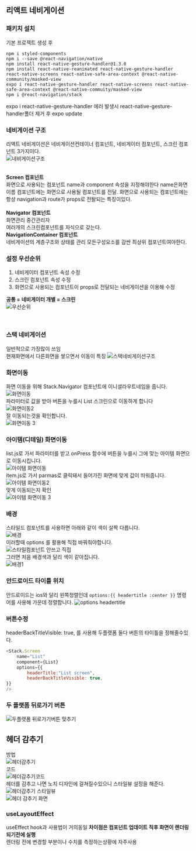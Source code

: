 ## 리액트 네비게이션  

### 패키치 설치  
기본 프로젝트 생성 후
```
npm i styled-components
npm i --save @react-navigation/native
npm install react-native-gesture-handler@1.3.0
npm install react-native-reanimated react-native-gesture-handler react-native-screens react-native-safe-area-context @react-native-community/masked-view
expo i react-native-gesture-handler react-native-screens react-native-safe-area-context @react-native-commuity/masked-view
npm i @react-navigation/stack
```  
expo i react-native-gesture-handler 에러 발생시  react-native-gesture-handler폴더 제거 후 expo update

### 네비게이션 구조
리액트 네비게이션은 네비게이션컨테이너 컴포넌트, 네비게이터 컴포넌트, 스크린 컴포넌트 3가지이다.  
![네비게이션구조](https://user-images.githubusercontent.com/75245755/113839027-49117180-97ca-11eb-9f31-67df0b552263.PNG)  
</br>

**Screen 컴포넌트**  
화면으로 사용되는 컴포넌트 name과 component 속성을 지정해야한다  name은화면이름 컴포넌트에는 화면으로 사용될 컴포넌트를 전달. 화면으로 사용되는 컴포넌트에는 항상 navigation과 route가 props로 전돨되는 특징이있다.  
</br>
**Navigator 컴포넌트**  
화면관리 중간관리자  
여러개의 스크린컴포넌트를 자식으로 갖는다.  
**NavigationContainer 컴포넌트**  
네비게이션의 계층구조와 상태를 관리  모든구성요소를 감싼 최상위 컴포넌트여야한다.  

### 설정 우선순위  
1. 네비게이터 컴포넌트 속성 수정  
2. 스크린 컴포넌트 속성 수정
3. 화면으로 사용되는 컴포넌트이 props로 전달되는 네비게이션을 이용해 수정  

**공통 = 네비게이터 개별 = 스크린**  
![우선순위](https://user-images.githubusercontent.com/75245755/113839115-5c244180-97ca-11eb-8a9a-d083a5e3596e.PNG)  

</br>


### 스택 네비게이션
일반적으로 가장많이 쓰임  
현재화면에서 다른화면을 쌓으면서 이동이 특징
![스택네비게이션구조](https://user-images.githubusercontent.com/75245755/113839150-647c7c80-97ca-11eb-8905-1f5d436c7aea.PNG)  

### 화면이동  
화면 이동을 위해 Stack.Navigator 컴포넌트에 이니셜라우트네임을 줍니다.
![화면이동](https://user-images.githubusercontent.com/75245755/113959868-8d4e5180-985e-11eb-9159-10d39ed3751e.PNG)  
파라미터로 값을 받아 버튼을 누를시 List 스크린으로 이동하게 합니다  
![화면이동2](https://user-images.githubusercontent.com/75245755/113959963-afe06a80-985e-11eb-8411-4bd74a2d9f13.PNG)  
잘 이동되는것을 확인합니다.  
![화면이동 3](https://user-images.githubusercontent.com/75245755/113960053-d3a3b080-985e-11eb-8b5f-446a65e5dcc0.PNG)  
  
### 아이템(디테일) 화면이동  
list.js로 가서 파라미터를 받고 onPress 함수에 버튼을 누를시 그에 맞는 아이템 화면으로 이동시킵니다.  
![아이템 화면이동](https://user-images.githubusercontent.com/75245755/113960131-f209ac00-985e-11eb-9a9b-3f456c60d701.PNG)  
item.js로 가서 parmas로 클릭돼서 들어가진 화면에 맞게 값이 띄워줍니다.
![아이템 화면이동2](https://user-images.githubusercontent.com/75245755/113960260-3006d000-985f-11eb-9f9f-0f01cbba5d8b.PNG)  
맞게 이동되는지 확인  
![아이템 화면이동 3](https://user-images.githubusercontent.com/75245755/113960341-50cf2580-985f-11eb-895f-bd0c84a2beb0.PNG)



### 배경  
스타일드 컴포넌트를 사용하면 아래와 같이 색이 살짝 다릅니다.  
![배경](https://user-images.githubusercontent.com/75245755/113960531-9986de80-985f-11eb-93af-46cded5e9d5c.PNG)  
이러할때 options 를 활용해  직접 바꿔줘야합니다.  
![스타일컴포넌트 안쓰고 직접](https://user-images.githubusercontent.com/75245755/113960598-ac99ae80-985f-11eb-8213-98f7c1d59b70.PNG)  
그러면 처음 배경색과 달리 색이 같아집니다.  
![배경1](https://user-images.githubusercontent.com/75245755/113960444-7a884c80-985f-11eb-87d9-f1205e0f0aab.PNG)  

### 안드로이드 타이틀 위치  
안드로이드는 ios와 달리 왼쪽정렬인데 `options:{{ headertitle :center }}` 명령어를 사용해 가운데 정렬합니다.
![options headertitle](https://user-images.githubusercontent.com/75245755/113960714-d6eb6c00-985f-11eb-8ca8-6d7f903d15c1.PNG)



### 버튼수정  
headerBackTitleVisible: true, 를 사용해 두플랫폼 둘다 버튼의 타이틀을 정해줄수있다.  

```js
<Stack.Screen 
    name="List" 
    component={List} 
    options={{ 
        headerTitle:"List screen",
        headerBackTitleVisible: true,
}}
/>
```  

### 두 플랫폼 뒤로가기 버튼  
![두플랫폼 뒤로가기버튼 맞추기](https://user-images.githubusercontent.com/75245755/113974354-b8de3580-9878-11eb-8310-2d99830cf560.PNG)  

## 헤더 감추기  
방법  
![헤더감추기](https://user-images.githubusercontent.com/75245755/113975341-5128ea00-987a-11eb-89b7-72958ca6882c.PNG)  
코드  
![헤더감추기코드](https://user-images.githubusercontent.com/75245755/113975359-59812500-987a-11eb-8693-536bfdb363f6.PNG)  
헤더를 감추고 나면 노치 디자인에 걸쳐질수있으니 스타일뷰 설정을 해준다.  
![헤더감추기 스타일뷰](https://user-images.githubusercontent.com/75245755/113975397-69990480-987a-11eb-9649-5cf55a6f2c9c.PNG)  
![헤더 감추기 화면](https://user-images.githubusercontent.com/75245755/113975430-74ec3000-987a-11eb-8524-913c6a0b84cd.PNG)  


### useLayoutEffect  
useEffect hook과 사용법이 거의동일 **차이점은 컴포넌트 업데이트 직후 화면이 렌더링되기전에 실행**  
렌더링 전에 변경할 부분이나 수치를 측정하는상황에 자주사용  





